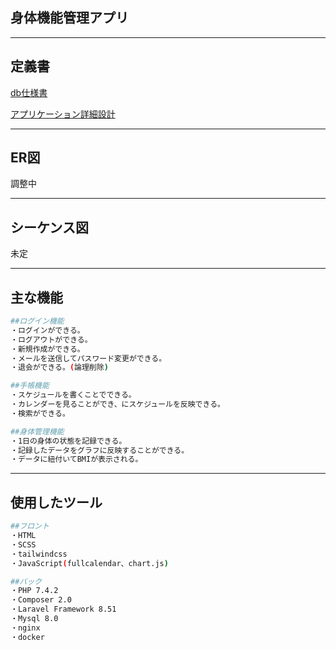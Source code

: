 ## 身体機能管理アプリ
---

## 定義書
[db仕様書](https://docs.google.com/spreadsheets/d/1p4i_Ajhom7o7MJFoEdKQFIV8wAGmPRBjRyauppTjaNA/edit#gid=2044204095)

[アプリケーション詳細設計]()

---

## ER図
調整中

---

## シーケンス図
未定

---
## 主な機能

```bash
##ログイン機能
・ログインができる。
・ログアウトができる。
・新規作成ができる。
・メールを送信してパスワード変更ができる。
・退会ができる。(論理削除)

##手帳機能
・スケジュールを書くことでできる。
・カレンダーを見ることができ、にスケジュールを反映できる。
・検索ができる。　

##身体管理機能
・1日の身体の状態を記録できる。
・記録したデータをグラフに反映することができる。
・データに紐付いてBMIが表示される。
```

---
## 使用したツール

```bash
##フロント
・HTML
・SCSS
・tailwindcss
・JavaScript(fullcalendar、chart.js)

##バック
・PHP 7.4.2
・Composer 2.0
・Laravel Framework 8.51
・Mysql 8.0
・nginx
・docker
```





